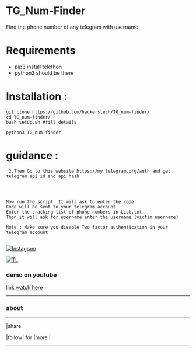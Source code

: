 # TG_Num-Finder 
Find the phone number of any telegram with username



# Requirements
-  pip3 install telethon
-  python3 should be there

# Installation :

```
git clone https://github.com/hackerstech/TG_num-finder/
cd TG_num-finder/
bash setup.sh #fill details 

python3 TG_num-finder
```

# guidance :
``` 1.your telegram account
 2.Then Go to this website https://my.telegram.org/auth and get telegram api id and api hash




Now run the script .It will ask to enter the code .
Code will be sent to your telegram account
Enter the cracking list of phone numbers in List.txt 
Then it will ask for username enter the username (victim uaername)

Note : Make sure you disable Two factor authentication in your telegram account


```




[![Instagram](https://img.shields.io/badge/INSTAGRAM-ForHelp-green?style=for-the-badge&logo=instagram)](https://instagram.com/alien_ghost_2025?utm_medium=copy_link)

[![TL](https://img.shields.io/badge/TELEGRAM-CHANNEL-brightgreen?style=for-the-badge&logo=telegram)](https://t.me/+p4fAwzyvtn81ZjI1)


### demo on youtube
link [watch here](https://www.youtube.com/watch?v=byN17DiOr0I)



---




### about 

---

|share 



|follow| for |more |



---


